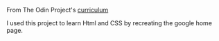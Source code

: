 From The Odin Project's [curriculum](http://www.theodinproject.com/courses/web-development-101/lessons/html-css)

I used this project to learn Html and CSS by recreating the google home page.